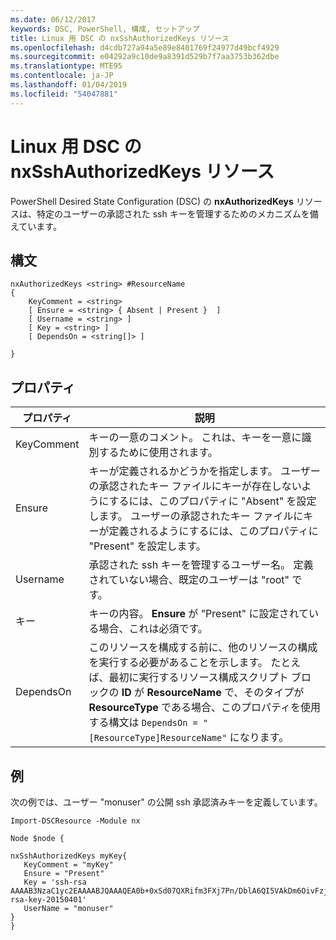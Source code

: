 ```yaml
---
ms.date: 06/12/2017
keywords: DSC, PowerShell, 構成, セットアップ
title: Linux 用 DSC の nxSshAuthorizedKeys リソース
ms.openlocfilehash: d4cdb727a94a5e89e8401769f24977d49bcf4929
ms.sourcegitcommit: e04292a9c10de9a8391d529b7f7aa3753b362dbe
ms.translationtype: MTE95
ms.contentlocale: ja-JP
ms.lasthandoff: 01/04/2019
ms.locfileid: "54047881"
---
```

# <a name="dsc-for-linux-nxsshauthorizedkeys-resource"></a>Linux 用 DSC の nxSshAuthorizedKeys リソース

PowerShell Desired State Configuration (DSC) の **nxAuthorizedKeys** リソースは、特定のユーザーの承認された ssh キーを管理するためのメカニズムを備えています。

## <a name="syntax"></a>構文

```
nxAuthorizedKeys <string> #ResourceName
{
    KeyComment = <string>
    [ Ensure = <string> { Absent | Present }  ]
    [ Username = <string> ]
    [ Key = <string> ]
    [ DependsOn = <string[]> ]

}
```

## <a name="properties"></a>プロパティ

|  プロパティ |  説明 |
|---|---|
| KeyComment| キーの一意のコメント。 これは、キーを一意に識別するために使用されます。|
| Ensure| キーが定義されるかどうかを指定します。 ユーザーの承認されたキー ファイルにキーが存在しないようにするには、このプロパティに "Absent" を設定します。 ユーザーの承認されたキー ファイルにキーが定義されるようにするには、このプロパティに "Present" を設定します。|
| Username| 承認された ssh キーを管理するユーザー名。 定義されていない場合、既定のユーザーは "root" です。|
| キー| キーの内容。 **Ensure** が "Present" に設定されている場合、これは必須です。|
| DependsOn | このリソースを構成する前に、他のリソースの構成を実行する必要があることを示します。 たとえば、最初に実行するリソース構成スクリプト ブロックの **ID** が **ResourceName** で、そのタイプが **ResourceType** である場合、このプロパティを使用する構文は `DependsOn = "[ResourceType]ResourceName"` になります。|

## <a name="example"></a>例

次の例では、ユーザー "monuser" の公開 ssh 承認済みキーを定義しています。

```
Import-DSCResource -Module nx

Node $node {

nxSshAuthorizedKeys myKey{
   KeyComment = "myKey"
   Ensure = "Present"
   Key = 'ssh-rsa AAAAB3NzaC1yc2EAAAABJQAAAQEA0b+0xSd07QXRifm3FXj7Pn/DblA6QI5VAkDm6OivFzj3U6qGD1VJ6AAxWPCyMl/qhtpRtxZJDu/TxD8AyZNgc8aN2CljN1hOMbBRvH2q5QPf/nCnnJRaGsrxIqZjyZdYo9ZEEzjZUuMDM5HI1LA9B99k/K6PK2Bc1NLivpu7nbtVG2tLOQs+GefsnHuetsRMwo/+c3LtwYm9M0XfkGjYVCLO4CoFuSQpvX6AB3TedUy6NZ0iuxC0kRGg1rIQTwSRcw+McLhslF0drs33fw6tYdzlLBnnzimShMuiDWiT37WqCRovRGYrGCaEFGTG2e0CN8Co8nryXkyWc6NSDNpMzw== rsa-key-20150401'
   UserName = "monuser"
}
}
```